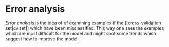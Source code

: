 # Error analysis

*Error analysis* is the idea of of examining examples if the [[cross-validation set|cv set]] which have been misclassified. This way one sees the examples which are most difficult for the model and might spot some trends which suggest how to improve the model.